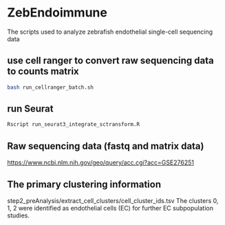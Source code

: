 # ZebEndoimmune
The scripts used to analyze zebrafish endothelial single-cell sequencing data
## use cell ranger to convert raw sequencing data to counts matrix
```bash
bash run_cellranger_batch.sh
```

## run Seurat
```R
Rscript run_seurat3_integrate_sctransform.R
```

## Raw sequencing data (fastq and matrix data)
https://www.ncbi.nlm.nih.gov/geo/query/acc.cgi?acc=GSE276251

## The primary clustering information
step2_preAnalysis/extract_cell_clusters/cell_cluster_ids.tsv
The clusters 0, 1, 2 were identified as endothelial cells (EC) for further EC subpopulation studies.
